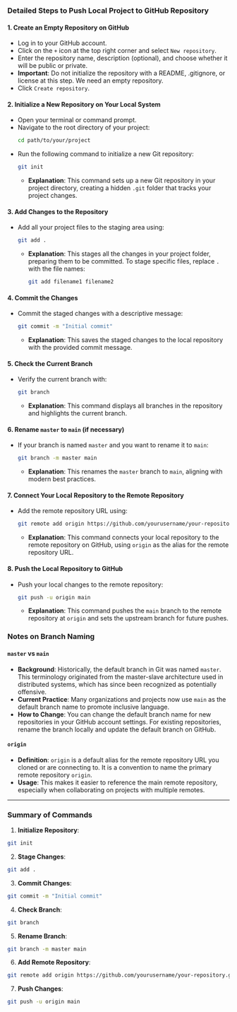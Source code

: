 ### Detailed Steps to Push Local Project to GitHub Repository

#### 1. Create an Empty Repository on GitHub
- Log in to your GitHub account.
- Click on the `+` icon at the top right corner and select `New repository`.
- Enter the repository name, description (optional), and choose whether it will be public or private.
- **Important**: Do not initialize the repository with a README, .gitignore, or license at this step. We need an empty repository.
- Click `Create repository`.

#### 2. Initialize a New Repository on Your Local System
- Open your terminal or command prompt.
- Navigate to the root directory of your project:
  ```bash
  cd path/to/your/project
  ```
- Run the following command to initialize a new Git repository:
  ```bash
  git init
  ```
  - **Explanation**: This command sets up a new Git repository in your project directory, creating a hidden `.git` folder that tracks your project changes.

#### 3. Add Changes to the Repository
- Add all your project files to the staging area using:
  ```bash
  git add .
  ```
  - **Explanation**: This stages all the changes in your project folder, preparing them to be committed. To stage specific files, replace `.` with the file names:
    ```bash
    git add filename1 filename2
    ```

#### 4. Commit the Changes
- Commit the staged changes with a descriptive message:
  ```bash
  git commit -m "Initial commit"
  ```
  - **Explanation**: This saves the staged changes to the local repository with the provided commit message.

#### 5. Check the Current Branch
- Verify the current branch with:
  ```bash
  git branch
  ```
  - **Explanation**: This command displays all branches in the repository and highlights the current branch.

#### 6. Rename `master` to `main` (if necessary)
- If your branch is named `master` and you want to rename it to `main`:
  ```bash
  git branch -m master main
  ```
  - **Explanation**: This renames the `master` branch to `main`, aligning with modern best practices.

#### 7. Connect Your Local Repository to the Remote Repository
- Add the remote repository URL using:
  ```bash
  git remote add origin https://github.com/yourusername/your-repository.git
  ```
  - **Explanation**: This command connects your local repository to the remote repository on GitHub, using `origin` as the alias for the remote repository URL.

#### 8. Push the Local Repository to GitHub
- Push your local changes to the remote repository:
  ```bash
  git push -u origin main
  ```
  - **Explanation**: This command pushes the `main` branch to the remote repository at `origin` and sets the upstream branch for future pushes.

### Notes on Branch Naming

#### `master` vs `main`
- **Background**: Historically, the default branch in Git was named `master`. This terminology originated from the master-slave architecture used in distributed systems, which has since been recognized as potentially offensive.
- **Current Practice**: Many organizations and projects now use `main` as the default branch name to promote inclusive language.
- **How to Change**: You can change the default branch name for new repositories in your GitHub account settings. For existing repositories, rename the branch locally and update the default branch on GitHub.

#### `origin`
- **Definition**: `origin` is a default alias for the remote repository URL you cloned or are connecting to. It is a convention to name the primary remote repository `origin`.
- **Usage**: This makes it easier to reference the main remote repository, especially when collaborating on projects with multiple remotes.

---

### Summary of Commands

1. **Initialize Repository**:
  ```bash
  git init
  ```

2. **Stage Changes**:
  ```bash
  git add .
  ```

3. **Commit Changes**:
  ```bash
  git commit -m "Initial commit"
  ```

4. **Check Branch**:
  ```bash
  git branch
  ```

5. **Rename Branch**:
  ```bash
  git branch -m master main
  ```

6. **Add Remote Repository**:
  ```bash
  git remote add origin https://github.com/yourusername/your-repository.git
  ```

7. **Push Changes**:
  ```bash
  git push -u origin main
  ```
